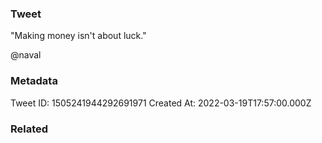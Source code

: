 ### Tweet
"Making money isn't about luck."
 
@naval

### Metadata
Tweet ID: 1505241944292691971
Created At: 2022-03-19T17:57:00.000Z

### Related

